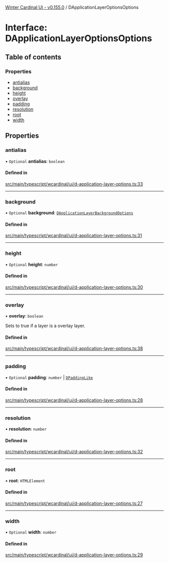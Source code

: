 [Winter Cardinal UI - v0.155.0](../index.md) / DApplicationLayerOptionsOptions

# Interface: DApplicationLayerOptionsOptions

## Table of contents

### Properties

- [antialias](DApplicationLayerOptionsOptions.md#antialias)
- [background](DApplicationLayerOptionsOptions.md#background)
- [height](DApplicationLayerOptionsOptions.md#height)
- [overlay](DApplicationLayerOptionsOptions.md#overlay)
- [padding](DApplicationLayerOptionsOptions.md#padding)
- [resolution](DApplicationLayerOptionsOptions.md#resolution)
- [root](DApplicationLayerOptionsOptions.md#root)
- [width](DApplicationLayerOptionsOptions.md#width)

## Properties

### antialias

• `Optional` **antialias**: `boolean`

#### Defined in

[src/main/typescript/wcardinal/ui/d-application-layer-options.ts:33](https://github.com/winter-cardinal/winter-cardinal-ui/blob/v0.155.0/src/main/typescript/wcardinal/ui/d-application-layer-options.ts#L33)

___

### background

• `Optional` **background**: [`DApplicationLayerBackgroundOptions`](DApplicationLayerBackgroundOptions.md)

#### Defined in

[src/main/typescript/wcardinal/ui/d-application-layer-options.ts:31](https://github.com/winter-cardinal/winter-cardinal-ui/blob/v0.155.0/src/main/typescript/wcardinal/ui/d-application-layer-options.ts#L31)

___

### height

• `Optional` **height**: `number`

#### Defined in

[src/main/typescript/wcardinal/ui/d-application-layer-options.ts:30](https://github.com/winter-cardinal/winter-cardinal-ui/blob/v0.155.0/src/main/typescript/wcardinal/ui/d-application-layer-options.ts#L30)

___

### overlay

• **overlay**: `boolean`

Sets to true if a layer is a overlay layer.

#### Defined in

[src/main/typescript/wcardinal/ui/d-application-layer-options.ts:38](https://github.com/winter-cardinal/winter-cardinal-ui/blob/v0.155.0/src/main/typescript/wcardinal/ui/d-application-layer-options.ts#L38)

___

### padding

• `Optional` **padding**: `number` \| [`DPaddingLike`](DPaddingLike.md)

#### Defined in

[src/main/typescript/wcardinal/ui/d-application-layer-options.ts:28](https://github.com/winter-cardinal/winter-cardinal-ui/blob/v0.155.0/src/main/typescript/wcardinal/ui/d-application-layer-options.ts#L28)

___

### resolution

• **resolution**: `number`

#### Defined in

[src/main/typescript/wcardinal/ui/d-application-layer-options.ts:32](https://github.com/winter-cardinal/winter-cardinal-ui/blob/v0.155.0/src/main/typescript/wcardinal/ui/d-application-layer-options.ts#L32)

___

### root

• **root**: `HTMLElement`

#### Defined in

[src/main/typescript/wcardinal/ui/d-application-layer-options.ts:27](https://github.com/winter-cardinal/winter-cardinal-ui/blob/v0.155.0/src/main/typescript/wcardinal/ui/d-application-layer-options.ts#L27)

___

### width

• `Optional` **width**: `number`

#### Defined in

[src/main/typescript/wcardinal/ui/d-application-layer-options.ts:29](https://github.com/winter-cardinal/winter-cardinal-ui/blob/v0.155.0/src/main/typescript/wcardinal/ui/d-application-layer-options.ts#L29)
